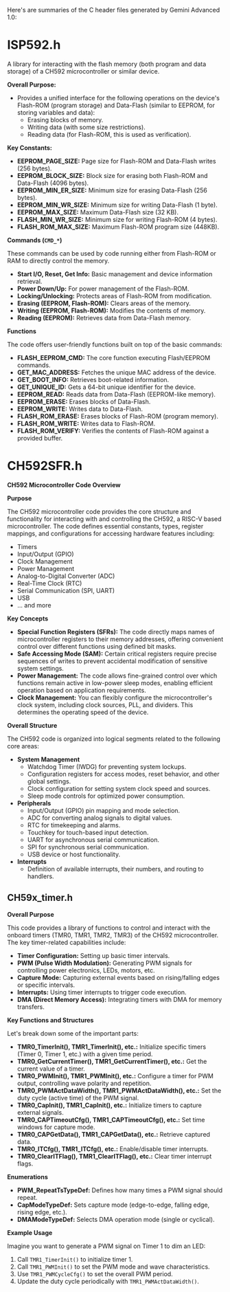 Here's are summaries of the C header files generated by Gemini Advanced 1.0:


# ISP592.h

A library for interacting with the flash memory (both program and data storage) of a CH592 microcontroller or similar device.

**Overall Purpose:**

* Provides a unified interface for the  following operations on the device's Flash-ROM (program storage) and Data-Flash (similar to EEPROM, for storing variables and data):
    * Erasing blocks of memory.
    * Writing data (with some size restrictions).
    * Reading data (for Flash-ROM, this is used as verification).

**Key Constants:**

* **EEPROM\_PAGE\_SIZE:**  Page size for Flash-ROM and Data-Flash writes (256 bytes).
* **EEPROM\_BLOCK\_SIZE:** Block size for erasing both Flash-ROM and Data-Flash (4096 bytes).
* **EEPROM\_MIN\_ER\_SIZE:** Minimum size for erasing Data-Flash (256 bytes).
* **EEPROM\_MIN\_WR\_SIZE:** Minimum size for writing Data-Flash (1 byte).
* **EEPROM\_MAX\_SIZE:** Maximum Data-Flash size (32 KB).
* **FLASH\_MIN\_WR\_SIZE:** Minimum size for writing Flash-ROM (4 bytes).
* **FLASH\_ROM\_MAX\_SIZE:** Maximum Flash-ROM program size (448KB).

**Commands (`CMD_*`)**

These commands can be used by code running either from Flash-ROM or RAM to directly control the memory.

* **Start I/O, Reset, Get Info:** Basic management and device information retrieval.
* **Power Down/Up:** For power management of the Flash-ROM.
* **Locking/Unlocking:** Protects areas of Flash-ROM from modification.
* **Erasing (EEPROM, Flash-ROM):** Clears areas of the memory.
* **Writing (EEPROM, Flash-ROM):**   Modifies the contents of memory.
* **Reading (EEPROM):** Retrieves data from Data-Flash memory.

**Functions**

The code offers user-friendly functions built on top of the basic commands:

* **FLASH_EEPROM_CMD:** The core function executing Flash/EEPROM commands.
* **GET_MAC_ADDRESS:**  Fetches the unique MAC address of the device.
* **GET_BOOT_INFO:** Retrieves boot-related information.
* **GET_UNIQUE_ID:**  Gets a 64-bit unique identifier for the device.
* **EEPROM_READ:**  Reads data from Data-Flash (EEPROM-like memory).
* **EEPROM_ERASE:**  Erases blocks of Data-Flash.
* **EEPROM_WRITE:** Writes data to Data-Flash.
* **FLASH_ROM_ERASE:** Erases blocks of Flash-ROM (program memory).
* **FLASH_ROM_WRITE:** Writes data to Flash-ROM.
* **FLASH_ROM_VERIFY:**  Verifies the contents of Flash-ROM against a provided buffer.



# CH592SFR.h

**CH592 Microcontroller Code Overview**

**Purpose**

The CH592 microcontroller code provides the core structure and functionality for interacting with and controlling the CH592, a RISC-V based microcontroller. The code defines essential constants, types, register mappings, and configurations for accessing hardware features including:

* Timers
* Input/Output (GPIO)
* Clock Management
* Power Management
* Analog-to-Digital Converter (ADC)
* Real-Time Clock (RTC)
* Serial Communication (SPI, UART)
* USB
* ... and more

**Key Concepts**

* **Special Function Registers (SFRs):** The code directly maps names of microcontroller registers to their memory addresses, offering convenient control over different functions using defined bit masks.
* **Safe Accessing Mode (SAM):** Certain critical registers require precise sequences of writes to prevent accidental modification of sensitive system settings.
* **Power Management:** The code allows fine-grained control over which functions remain active in low-power sleep modes, enabling efficient operation based on application requirements.
* **Clock Management:** You can flexibly configure the microcontroller's clock system, including clock sources, PLL, and dividers. This determines the operating speed of the device.

**Overall Structure**

The CH592 code is organized into logical segments related to the following core areas:

* **System Management**
   * Watchdog Timer (IWDG) for preventing system lockups.
   * Configuration registers for access modes, reset behavior, and other global settings.
   * Clock configuration for setting system clock speed and sources.
   * Sleep mode controls for optimized power consumption.
* **Peripherals**
   * Input/Output (GPIO) pin mapping and mode selection.
   * ADC for converting analog signals to digital values.
   * RTC for timekeeping and alarms.
   * Touchkey for touch-based input detection.
   * UART for asynchronous serial communication.
   * SPI for synchronous serial communication.
   * USB device or host functionality.
* **Interrupts**
   * Definition of available interrupts, their numbers, and routing to handlers.

## CH59x_timer.h

**Overall Purpose**

This code provides a library of functions to control and interact with the onboard timers (TMR0, TMR1, TMR2, TMR3) of the CH592 microcontroller. The key timer-related capabilities include:

* **Timer Configuration:**  Setting up basic timer intervals.
* **PWM (Pulse Width Modulation):** Generating PWM signals for controlling power electronics, LEDs, motors, etc.
* **Capture Mode:** Capturing external events based on rising/falling edges or specific intervals.
* **Interrupts:** Using timer interrupts to trigger code execution.
* **DMA (Direct Memory Access):** Integrating timers with DMA for memory transfers.

**Key Functions and Structures**

Let's break down some of the important parts:

* **TMR0_TimerInit(), TMR1_TimerInit(), etc.:**  Initialize specific timers (Timer 0, Timer 1, etc.) with a  given time period.
* **TMR0_GetCurrentTimer(), TMR1_GetCurrentTimer(), etc.:** Get the current value of a timer.
* **TMR0_PWMInit(), TMR1_PWMInit(), etc.:**  Configure a timer for PWM output, controlling wave polarity and repetition.
* **TMR0_PWMActDataWidth(), TMR1_PWMActDataWidth(), etc.:** Set the duty cycle (active time) of the PWM signal.
* **TMR0_CapInit(), TMR1_CapInit(), etc.:** Initialize timers to capture external signals.
* **TMR0_CAPTimeoutCfg(), TMR1_CAPTimeoutCfg(), etc.:** Set time windows for capture mode.
* **TMR0_CAPGetData(), TMR1_CAPGetData(), etc.:** Retrieve captured data.
* **TMR0_ITCfg(), TMR1_ITCfg(), etc.:** Enable/disable timer interrupts.
* **TMR0_ClearITFlag(),  TMR1_ClearITFlag(), etc.:** Clear timer interrupt flags.

**Enumerations**

* **PWM_RepeatTsTypeDef:** Defines how many times a PWM signal should repeat.
* **CapModeTypeDef:** Sets capture mode (edge-to-edge, falling edge, rising edge, etc.).
* **DMAModeTypeDef:** Selects DMA operation mode (single or cyclical).  

**Example Usage**

Imagine you want to generate a PWM signal on Timer 1 to dim an LED:

1.  Call `TMR1_TimerInit()` to initialize timer 1.
2.  Call `TMR1_PWMInit()` to set the PWM mode and wave characteristics.
3.  Use `TMR1_PWMCycleCfg()` to set the overall PWM period.
4.  Update the duty cycle periodically with `TMR1_PWMActDataWidth()`.

